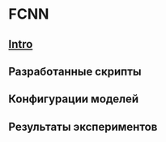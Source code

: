 # FCNN

## [Intro](../README.md)

## Разработанные скрипты

## Конфигурации моделей

## Результаты экспериментов